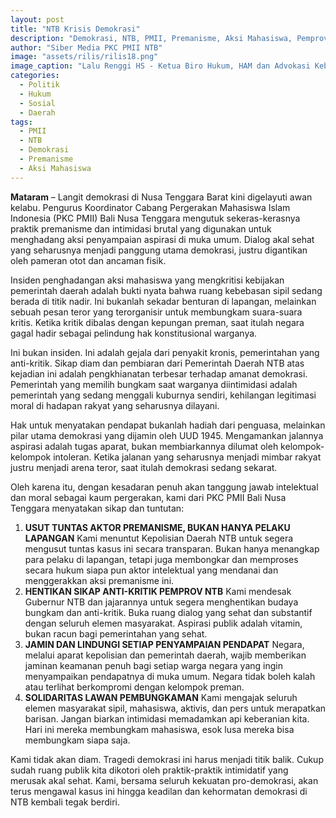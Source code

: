 ```yaml
---
layout: post
title: "NTB Krisis Demokrasi"
description: "Demokrasi, NTB, PMII, Premanisme, Aksi Mahasiswa, Pemprov NTB"
author: "Siber Media PKC PMII NTB"
image: "assets/rilis/rilis18.png"
image_caption: "Lalu Renggi HS - Ketua Biro Hukum, HAM dan Advokasi Kebijakan Publik"
categories:
  - Politik
  - Hukum
  - Sosial
  - Daerah
tags:
  - PMII
  - NTB
  - Demokrasi
  - Premanisme
  - Aksi Mahasiswa
---
```


**Mataram** – Langit demokrasi di Nusa Tenggara Barat kini digelayuti awan kelabu. Pengurus Koordinator Cabang Pergerakan Mahasiswa Islam Indonesia (PKC PMII) Bali Nusa Tenggara mengutuk sekeras-kerasnya praktik premanisme dan intimidasi brutal yang digunakan untuk menghadang aksi penyampaian aspirasi di muka umum. Dialog akal sehat yang seharusnya menjadi panggung utama demokrasi, justru digantikan oleh pameran otot dan ancaman fisik.

Insiden penghadangan aksi mahasiswa yang mengkritisi kebijakan pemerintah daerah adalah bukti nyata bahwa ruang kebebasan sipil sedang berada di titik nadir. Ini bukanlah sekadar benturan di lapangan, melainkan sebuah pesan teror yang terorganisir untuk membungkam suara-suara kritis. Ketika kritik dibalas dengan kepungan preman, saat itulah negara gagal hadir sebagai pelindung hak konstitusional warganya.

Ini bukan insiden. Ini adalah gejala dari penyakit kronis, pemerintahan yang anti-kritik. Sikap diam dan pembiaran dari Pemerintah Daerah NTB atas kejadian ini adalah pengkhianatan terbesar terhadap amanat demokrasi. Pemerintah yang memilih bungkam saat warganya diintimidasi adalah pemerintah yang sedang menggali kuburnya sendiri, kehilangan legitimasi moral di hadapan rakyat yang seharusnya dilayani.

Hak untuk menyatakan pendapat bukanlah hadiah dari penguasa, melainkan pilar utama demokrasi yang dijamin oleh UUD 1945. Mengamankan jalannya aspirasi adalah tugas aparat, bukan membiarkannya dilumat oleh kelompok-kelompok intoleran. Ketika jalanan yang seharusnya menjadi mimbar rakyat justru menjadi arena teror, saat itulah demokrasi sedang sekarat.

Oleh karena itu, dengan kesadaran penuh akan tanggung jawab intelektual dan moral sebagai kaum pergerakan, kami dari PKC PMII Bali Nusa Tenggara menyatakan sikap dan tuntutan:

1.  **USUT TUNTAS AKTOR PREMANISME, BUKAN HANYA PELAKU LAPANGAN** Kami menuntut Kepolisian Daerah NTB untuk segera mengusut tuntas kasus ini secara transparan. Bukan hanya menangkap para pelaku di lapangan, tetapi juga membongkar dan memproses secara hukum siapa pun aktor intelektual yang mendanai dan menggerakkan aksi premanisme ini.
2.  **HENTIKAN SIKAP ANTI-KRITIK PEMPROV NTB** Kami mendesak Gubernur NTB dan jajarannya untuk segera menghentikan budaya bungkam dan anti-kritik. Buka ruang dialog yang sehat dan substantif dengan seluruh elemen masyarakat. Aspirasi publik adalah vitamin, bukan racun bagi pemerintahan yang sehat.
3.  **JAMIN DAN LINDUNGI SETIAP PENYAMPAIAN PENDAPAT** Negara, melalui aparat kepolisian dan pemerintah daerah, wajib memberikan jaminan keamanan penuh bagi setiap warga negara yang ingin menyampaikan pendapatnya di muka umum. Negara tidak boleh kalah atau terlihat berkompromi dengan kelompok preman.
4.  **SOLIDARITAS LAWAN PEMBUNGKAMAN** Kami mengajak seluruh elemen masyarakat sipil, mahasiswa, aktivis, dan pers untuk merapatkan barisan. Jangan biarkan intimidasi memadamkan api keberanian kita. Hari ini mereka membungkam mahasiswa, esok lusa mereka bisa membungkam siapa saja.

Kami tidak akan diam. Tragedi demokrasi ini harus menjadi titik balik. Cukup sudah ruang publik kita dikotori oleh praktik-praktik intimidatif yang merusak akal sehat. Kami, bersama seluruh kekuatan pro-demokrasi, akan terus mengawal kasus ini hingga keadilan dan kehormatan demokrasi di NTB kembali tegak berdiri.
